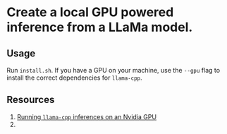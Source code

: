 # Create a local GPU powered inference from a LLaMa model.

## Usage

Run `install.sh`. If you have a GPU on your machine, use the `--gpu` flag to install the correct dependencies for `llama-cpp`.

## Resources

1. [Running `llama-cpp` inferences on an Nvidia GPU](https://kubito.dev/posts/llama-cpp-linux-nvidia/)
2. 